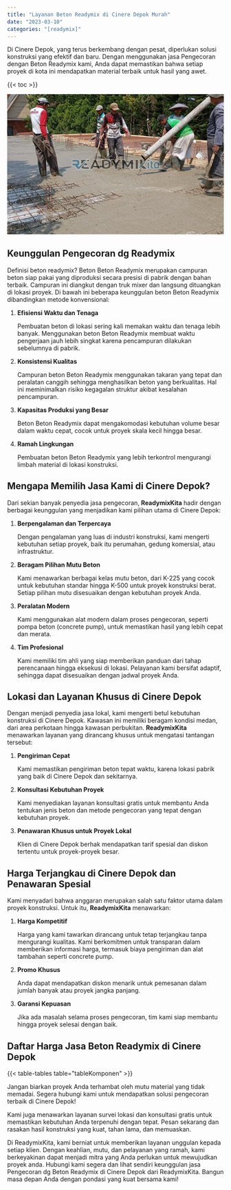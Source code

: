 ```yaml
---
title: "Layanan Beton Readymix di Cinere Depok Murah"
date: "2023-03-10"
categories: "[readymix]"
---
```


Di Cinere Depok, yang terus berkembang dengan pesat, diperlukan solusi konstruksi yang efektif dan baru. Dengan menggunakan jasa Pengecoran dengan Beton Readymix kami, Anda dapat memastikan bahwa setiap proyek di kota ini mendapatkan material terbaik untuk hasil yang awet.

{{< toc >}}

![Layanan Beton Readymix di Cinere Depok Murah](/images/readymix/cor-readymix-18.jpg)

## Keunggulan Pengecoran dg Readymix

Definisi beton readymix? Beton Beton Readymix merupakan campuran beton siap pakai yang diproduksi secara presisi di pabrik dengan bahan terbaik. Campuran ini diangkut dengan truk mixer dan langsung dituangkan di lokasi proyek. Di bawah ini beberapa keunggulan beton Beton Readymix dibandingkan metode konvensional:

1. **Efisiensi Waktu dan Tenaga**

   Pembuatan beton di lokasi sering kali memakan waktu dan tenaga lebih banyak. Menggunakan beton Beton Readymix membuat waktu pengerjaan jauh lebih singkat karena pencampuran dilakukan sebelumnya di pabrik.

2. **Konsistensi Kualitas**

   Campuran beton Beton Readymix menggunakan takaran yang tepat dan peralatan canggih sehingga menghasilkan beton yang berkualitas. Hal ini meminimalkan risiko kegagalan struktur akibat kesalahan pencampuran.

3. **Kapasitas Produksi yang Besar**

   Beton Beton Readymix dapat mengakomodasi kebutuhan volume besar dalam waktu cepat, cocok untuk proyek skala kecil hingga besar.

4. **Ramah Lingkungan**

   Pembuatan beton Beton Readymix yang lebih terkontrol mengurangi limbah material di lokasi konstruksi.

## Mengapa Memilih Jasa Kami di Cinere Depok?

Dari sekian banyak penyedia jasa pengecoran, **ReadymixKita** hadir dengan berbagai keunggulan yang menjadikan kami pilihan utama di Cinere Depok:

1. **Berpengalaman dan Terpercaya**

   Dengan pengalaman yang luas di industri konstruksi, kami mengerti kebutuhan setiap proyek, baik itu perumahan, gedung komersial, atau infrastruktur.

2. **Beragam Pilihan Mutu Beton**

   Kami menawarkan berbagai kelas mutu beton, dari K-225 yang cocok untuk kebutuhan standar hingga K-500 untuk proyek konstruksi berat. Setiap pilihan mutu disesuaikan dengan kebutuhan proyek Anda.

3. **Peralatan Modern**

   Kami menggunakan alat modern dalam proses pengecoran, seperti pompa beton (concrete pump), untuk memastikan hasil yang lebih cepat dan merata.

4. **Tim Profesional**

   Kami memiliki tim ahli yang siap memberikan panduan dari tahap perencanaan hingga eksekusi di lokasi. Pelayanan kami bersifat adaptif, sehingga dapat disesuaikan dengan jadwal proyek Anda.

## Lokasi dan Layanan Khusus di Cinere Depok

Dengan menjadi penyedia jasa lokal, kami mengerti betul kebutuhan konstruksi di Cinere Depok. Kawasan ini memiliki beragam kondisi medan, dari area perkotaan hingga kawasan perbukitan. **ReadymixKita** menawarkan layanan yang dirancang khusus untuk mengatasi tantangan tersebut:

1. **Pengiriman Cepat**

   Kami memastikan pengiriman beton tepat waktu, karena lokasi pabrik yang baik di Cinere Depok dan sekitarnya.

2. **Konsultasi Kebutuhan Proyek**

   Kami menyediakan layanan konsultasi gratis untuk membantu Anda tentukan jenis beton dan metode pengecoran yang tepat dengan kebutuhan proyek.

3. **Penawaran Khusus untuk Proyek Lokal**

   Klien di Cinere Depok berhak mendapatkan tarif spesial dan diskon tertentu untuk proyek-proyek besar.

## Harga Terjangkau di Cinere Depok dan Penawaran Spesial

Kami menyadari bahwa anggaran merupakan salah satu faktor utama dalam proyek konstruksi. Untuk itu, **ReadymixKita** menawarkan:

1. **Harga Kompetitif**

   Harga yang kami tawarkan dirancang untuk tetap terjangkau tanpa mengurangi kualitas. Kami berkomitmen untuk transparan dalam memberikan informasi harga, termasuk biaya pengiriman dan alat tambahan seperti concrete pump.

2. **Promo Khusus**

   Anda dapat mendapatkan diskon menarik untuk pemesanan dalam jumlah banyak atau proyek jangka panjang.

3. **Garansi Kepuasan**

   Jika ada masalah selama proses pengecoran, tim kami siap membantu hingga proyek selesai dengan baik.

## Daftar Harga Jasa Beton Readymix di Cinere Depok

{{< table-tables table="tableKomponen" >}}

Jangan biarkan proyek Anda terhambat oleh mutu material yang tidak memadai. Segera hubungi kami untuk mendapatkan solusi pengecoran terbaik di Cinere Depok!

Kami juga menawarkan layanan survei lokasi dan konsultasi gratis untuk memastikan kebutuhan Anda terpenuhi dengan tepat. Pesan sekarang dan rasakan hasil konstruksi yang kuat, tahan lama, dan memuaskan.

Di ReadymixKita, kami berniat untuk memberikan layanan unggulan kepada setiap klien. Dengan keahlian, mutu, dan pelayanan yang ramah, kami berkeyakinan dapat menjadi mitra yang Anda perlukan untuk mewujudkan proyek anda. Hubungi kami segera dan lihat sendiri keunggulan jasa Pengecoran dg Beton Readymix di Cinere Depok dari ReadymixKita. Bangun masa depan Anda dengan pondasi yang kuat bersama kami!